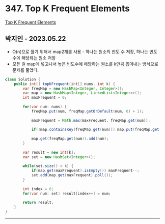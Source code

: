 # 347. Top K Frequent Elements

[Top K Frequent Elements](https://leetcode.com/problems/top-k-frequent-elements/)

## 박지인 - 2023.05.22

- O(n)으로 풀기 위해서 map2개를 사용 - 하나는 원소의 빈도 수 저장, 하나는 빈도수에 해당되는 원소 저장
- 모든 걸 map에 넣고나서 높은 빈도수에 해당하는 원소를 k만큼 뽑아내는 방식으로 문제를 풀었다.

```java
class Solution {
    public int[] topKFrequent(int[] nums, int k) {
        var freqMap = new HashMap<Integer, Integer>();
        var map = new HashMap<Integer, LinkedList<Integer>>();
        int maxFrequent = 0;
        
        for(var num: nums) {
            freqMap.put(num, freqMap.getOrDefault(num, 0) + 1);
            
            maxFrequent = Math.max(maxFrequent, freqMap.get(num));
            
            if(!map.containsKey(freqMap.get(num))) map.put(freqMap.get(num), new LinkedList<>());
            
            map.get(freqMap.get(num)).add(num);
        }
        
        var result = new int[k];
        var set = new HashSet<Integer>();
        
        while(set.size() < k) {
            if(map.get(maxFrequent).isEmpty()) maxFrequent--;
            set.add(map.get(maxFrequent).poll());
        }
        
        int index = 0;
        for(var num: set) result[index++] = num;
        
        return result;
    }
}
```

---
